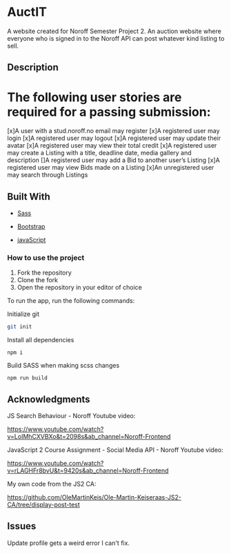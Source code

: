 # AuctIT

A website created for Noroff Semester Project 2. An auction website where everyone who is signed in to the Noroff API can post whatever kind listing to sell.

## Description

 # The following user stories are required for a passing submission:

[x]A user with a stud.noroff.no email may register
[x]A registered user may login
[x]A registered user may logout
[x]A registered user may update their avatar
[x]A registered user may view their total credit
[x]A registered user may create a Listing with a title, deadline date, media gallery and description
[]A registered user may add a Bid to another user’s Listing
[x]A registered user may view Bids made on a Listing
[x]An unregistered user may search through Listings



## Built With

- [Sass](https://sass-lang.com/)

- [Bootstrap](https://getbootstrap.com)

- [javaScript](https://www.javascript.com/)


### How to use the project

 1. Fork the repository
 2. Clone the fork
 3. Open the repository in your editor of choice

To run the app, run the following commands:

Initialize git 
```bash
git init
```
Install all dependencies
```
npm i
```
Build SASS when making scss changes
```
npm run build
```


## Acknowledgments

JS Search Behaviour -  Noroff Youtube video:

https://www.youtube.com/watch?v=LoIMhCXVBXo&t=2098s&ab_channel=Noroff-Frontend


JavaScript 2 Course Assignment - Social Media API - Noroff Youtube video:

https://www.youtube.com/watch?v=rLAGHFr8bvU&t=9420s&ab_channel=Noroff-Frontend


My own code from the JS2 CA:

https://github.com/OleMartinKeis/Ole-Martin-Keiseraas-JS2-CA/tree/display-post-test


## Issues


Update profile gets a weird error I can't fix.